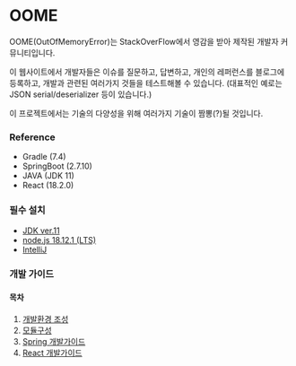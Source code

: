 # OOME
OOME(OutOfMemoryError)는 StackOverFlow에서 영감을 받아 제작된 개발자 커뮤니티입니다.

이 웹사이트에서 개발자들은 이슈를 질문하고, 답변하고, 개인의 레퍼런스를 블로그에 등록하고, 개발과 관련된 여러가지 것들을 테스트해볼 수 있습니다. (대표적인 예로는 JSON serial/deserializer 등이 있습니다.)

이 프로젝트에서는 기술의 다양성을 위해 여러가지 기술이 짬뽕(?)될 것입니다.

### Reference
- Gradle (7.4)
- SpringBoot (2.7.10)
- JAVA (JDK 11)
- React (18.2.0)

### 필수 설치
- [JDK ver.11](https://www.oracle.com/kr/java/technologies/javase/jdk11-archive-downloads.html)
- [node.js 18.12.1 (LTS)](https://nodejs.org/ko)
- [IntelliJ](https://www.jetbrains.com/idea/)

### 개발 가이드

#### 목차
1. [개발환경 조성](guide/1-개발환경조성.md)
2. [모듈구성](guide/2-모듈구성.md)
3. [Spring 개발가이드](guide/3-Spring개발가이드.md)
4. [React 개발가이드](guide/4-React개발가이드.md)